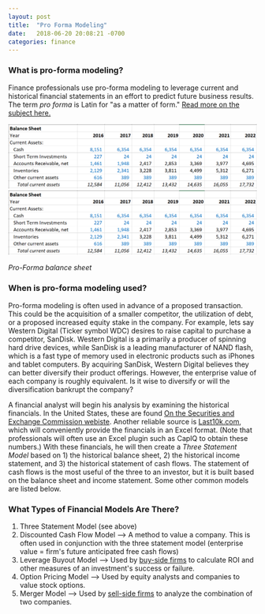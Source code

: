 ```yaml
---
layout: post
title:  "Pro Forma Modeling"
date:   2018-06-20 20:08:21 -0700
categories: finance
---
```

### What is pro-forma modeling?

Finance professionals use pro-forma modeling to leverage current and historical financial statements in an effort to predict future business results. The term _pro forma_ is Latin for "as a matter of form." [Read more on the subject here.](https://en.wikipedia.org/wiki/Pro_forma)





![Screenshot of a Pro-forma Balance Sheet](/assets/WDBS.PNG)
<img src="/assets/WDBS.PNG" class="img-responsive" alt="Interbank Lending from 1975 to 2015"/>


  _Pro-Forma balance sheet_

### When is pro-forma modeling used?
Pro-forma modeling is often used in advance of a proposed transaction. This could be the acquisition of a smaller competitor, the utilization of debt, or a proposed increased equity stake in the company. For example, lets say Western Digital (Ticker symbol WDC) desires to raise capital to purchase a competitor, SanDisk. Western Digital is a primarily a producer of spinning hard drive devices, while SanDisk is a leading manufacturer of NAND flash, which is a fast type of memory used in electronic products such as iPhones and tablet computers. By acquiring SanDisk, Western Digital believes they can better diversify their product offerings. However, the enterprise value of each company is roughly equivalent. Is it wise to diversify or will the diversification bankrupt the company?

A financial analyst will begin his analysis by examining the historical financials. In the United States, these are found [On the Securities and Exchange Commission webiste](https://www.sec.gov/cgi-bin/browse-edgar?action=getcompany&CIK=wdc&type=10&dateb=&owner=include&count=40). Another reliable source is [Last10k.com](https://www.last10k.com/Search?q=wdc), which will conveniently provide the financials in an Excel format. (Note that professionals will often use an Excel plugin such as CapIQ to obtain these numbers.) With these financials, he will then create a _Three Statement Model_ based on 1) the historical balance sheet, 2) the historical income statement, and 3) the historical statement of cash flows. The statement of cash flows is the most useful of the three to an investor, but it is built based on the balance sheet and income statement. Some other common models are listed below.

### What Types of Financial Models Are There?

1. Three Statement Model (see above)
2. Discounted Cash Flow Model --> A method to value a company. This is often used in conjunction with the three statement model (enterprise value = firm's future anticipated free cash flows)
3. Leverage Buyout Model --> Used by [buy-side firms](https://www.investopedia.com/terms/b/buyside.asp) to calculate ROI and other measures of an investment's success or failure.
4. Option Pricing Model --> Used by equity analysts and companies to value stock options.
5. Merger Model --> Used by [sell-side firms](https://www.investopedia.com/terms/s/sellside.asp) to analyze the combination of two companies.
